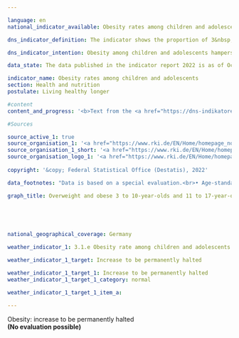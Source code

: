 ```yaml
---

language: en    
national_indicator_available: Obesity rates among children and adolescents    

dns_indicator_definition: The indicator shows the proportion of 3&nbsp;to 10-year-olds and of 11&nbsp;to 17-year-olds affected by obesity.    

dns_indicator_intention: Obesity among children and adolescents hampers age-appropriate development in those age groups. Exclusion and social withdrawal are the consequences, leading in turn to additional health as well as social problems. A high percentage of the children and adolescents who are already obese will continue to suffer from obesity as adults. For this reason, the proportion of obese children and adolescents in Germany should not increase any further.<br>    

data_state: The data published in the indicator report 2022 is as of Oct 31 2022. The data shown on this platform is updated regularly, so that more current data may be available online than published in the <a href="https://dns-indikatoren.de/en/facts_publications/">indicator report 2022</a>.    

indicator_name: Obesity rates among children and adolescents    
section: Health and nutrition    
postulate: Living healthy longer    

#content     
content_and_progress: '<b>Text from the <a href="https://dns-indikatoren.de/en/facts_publications/">Indicator Report 2021&nbsp;</a></b><br><br>The body mass index (<abbr title="Body Mass Index">BMI</abbr>) is a benchmark that is used to identify excess weight and especially obesity. It is calculated by dividing the body weight in kilograms by the square of an individual’s height in metres (<abbr title="Kilogram per square meter">kg/m²</abbr>). This calculation does not take account of age- and gender-specific differences or of an individual’s body mass composition. Since the ratio of height to weight constantly changes in children and adolescents, there is no single threshold value for all age groups for the classification of excess weight and obesity. Excess weight and obesity among children and adolescents are defined by using an individual’s age and gender to compare his or her <abbr title="Body Mass Index">BMI</abbr> with those of a predefined reference population. The percentile reference values proposed by Katrin Kromeyer-Hauschild are used as a comparison, as recommended by the Childhood Obesity Federation (<abbr title="Childhood Obesity Federation">AGA</abbr>). In this method, children and adolescents are said to be overweight if their <abbr title="Body Mass Index">BMI</abbr> is above the 90th age and gender-specific percentile of the reference population (> <abbr title="90th percentile">P90</abbr>), that is to say if they fall within the range of those 10% of the reference group with the highest <abbr title="Body Mass Index">BMIs</abbr>. A <abbr title="Body Mass Index">BMI</abbr> above the 97th percentile of the reference population (<abbr title="that is to say (id est)">i.e.</abbr> as high as the 3% of children and adolescents with the highest <abbr title="Body Mass Index">BMIs</abbr>) is classified as obesity (> <abbr title="97th percentile">P97</abbr>). For example, girls and boys aged three with a <abbr title="Body Mass Index">BMI</abbr> of 18.8&nbsp;<abbr title="Kilogram per square meter">kg/m²</abbr> are considered to be obese. These reference values are based on details of body size and weight that were recorded between 1985&nbsp;and 1998&nbsp;in various regions of Germany, using different methods.<br><br>The data for the indicator was collected by the Robert Koch Institute. The German Health Interview and Examination Survey for Children and Adolescents (<abbr title="Study on the health of children and adolescents in Germany">KiGGS</abbr>) for the period 2003&nbsp;to 2006&nbsp;delivered the first nationwide representative findings. Comparable measurement data are available for the period from 2014&nbsp;to 2017&nbsp;from the second follow-up of the <abbr title="Study on the health of children and adolescents in Germany">KiGGS</abbr> study (<abbr title="Study on the health of children and adolescents in Germany">KiGGS</abbr> Wave 2). To allow proper data comparison, the findings were standardised on the basis of extrapolated population data for 31&nbsp;December 2015.<br><br>For the 2014-2017&nbsp;period, 3.9% of the 3&nbsp;to 10-year-olds and 8.0% of the 11&nbsp;to 17-year-olds were classed as obese. While there were no differences between the sexes in the 3-10&nbsp;age group, the rates for the 11&nbsp;to 17-year-olds were 7.2% for girls and 8.7% for boys. In the period from 2003&nbsp;to 2006, the proportion of 3&nbsp;to 10-year-olds with obesity was about 5.2%; among the 11&nbsp;to 17-year-olds, it was about 8.3%. In that period too, girls and boys in the 3-10&nbsp;age group were equally affected. The figure for the 11-17&nbsp;age group broke down into 8.2% of the girls and 8.4% of the boys. The obesity rate has therefore fallen more sharply among 3&nbsp;to 10-year-olds than in the 11-17&nbsp;age group. While it fell by 1.0&nbsp;percentage points among girls aged 11&nbsp;to 17, it showed a slight increase of 0.3&nbsp;of a percentage point among boys in that age group.<br><br>The percentage of overweight 11-17-year-olds (> <abbr title="90th percentile">P90</abbr>) had not changed substantially since the 2003-2006&nbsp;period, showing a decline of 0.6&nbsp;of a percentage point to 12.3% in the 3-10&nbsp;age group and an increase of 0.6&nbsp;of a percentage point to 18.7% among 11&nbsp;to 17-year-olds.<br><br>Key factors in becoming overweight are nutrition and exercise habits, which vary considerably when the findings are examined in the light of socio-economic status (<abbr title="Socioeconomic status">SES</abbr>). The findings of <abbr title="Study on the health of children and adolescents in Germany">KiGGS</abbr> Wave 2&nbsp;confirm that 3&nbsp;to 17-year-olds with a low socio-economic status more often have an unhealthy diet and more rarely take part in sport than their contemporaries with a higher socio-economic status. The risk of excess weight and obesity among 3&nbsp;to 17-year-olds with a low socio-economic status are about three to four times greater than in the high status group; each group comprises about 20% of the sample population.'    

#Sources    

source_active_1: true
source_organisation_1: '<a href="https://www.rki.de/EN/Home/homepage_node.html">Robert Koch Institute</a>'
source_organisation_1_short: '<a href="https://www.rki.de/EN/Home/homepage_node.html" target="_blank">Robert Koch Institute</a>'
source_organisation_logo_1: '<a href="https://www.rki.de/EN/Home/homepage_node.html" target="_blank"><img src="https://dnsUpgradeEnvironment.github.io/dns-indicators/public/OrgImgEn/rki.png" alt="Robert Koch Institute" title=" Click here to visit the homepage of the organizationRobert Koch Institute" style="height:60px; width:148px; border: transparent"/></a>'
    
copyright: '&copy; Federal Statistical Office (Destatis), 2022'    

data_footnotes: "Data is based on a special evaluation.<br>• Age-standardized data (population status: December 31, 2015)."    

graph_title: Overweight and obese 3 to 10-year-olds and 11 to 17-year-olds    

    

        

national_geographical_coverage: Germany    

weather_indicator_1: 3.1.e Obesity rate among children and adolescents

weather_indicator_1_target: Increase to be permanently halted

weather_indicator_1_target_1: Increase to be permanently halted
weather_indicator_1_target_1_category: normal

weather_indicator_1_target_1_item_a:    
    
---
```



<div>
  <div class="my-header">
    <label class="default">Obesity: increase to be permanently halted
    </label>
  </div>
</div>
<div class="my-header-note">
  <label class="default"><b>(No evaluation possible)
  </b></label>
</div>